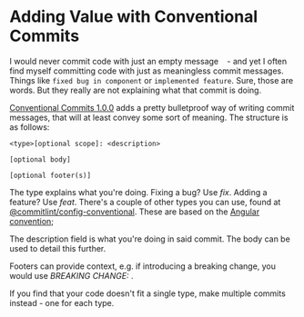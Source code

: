 # Adding Value with Conventional Commits

I would never commit code with just an empty message ` ` - and yet I often find myself committing code with just as meaningless commit messages. Things like `fixed bug in component` or `implemented feature`. Sure, those are words. But they really are not explaining what that commit is doing.

[Conventional Commits 1.0.0](https://www.conventionalcommits.org/en/v1.0.0/) adds a pretty bulletproof way of writing commit messages, that will at least convey some sort of meaning. The structure is as follows:

```
<type>[optional scope]: <description>

[optional body]

[optional footer(s)]
```

The type explains what you're doing. Fixing a bug? Use _fix_. Adding a feature? Use _feat_. There's a couple of other types you can use, found at [@commitlint/config-conventional](https://github.com/conventional-changelog/commitlint/tree/master/%40commitlint/config-conventional). These are based on the [Angular convention](https://github.com/angular/angular/blob/22b96b9/CONTRIBUTING.md#-commit-message-guidelines);

The description field is what you're doing in said commit. The body can be used to detail this further.

Footers can provide context, e.g. if introducing a breaking change, you would use _BREAKING CHANGE: <description>_.

If you find that your code doesn't fit a single type, make multiple commits instead - one for each type.
